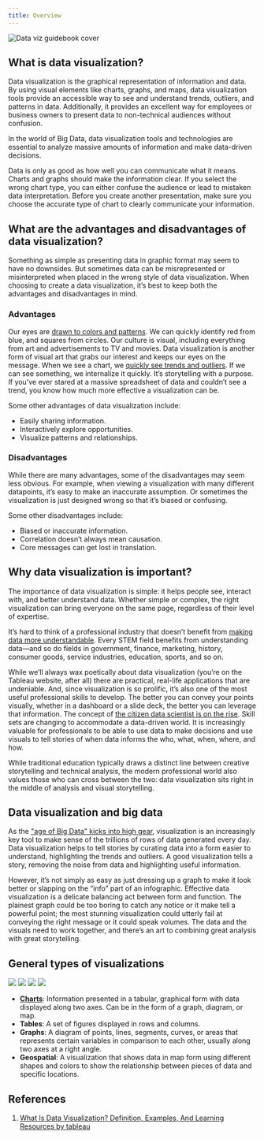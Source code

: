 ```yaml
---
title: Overview
---
```


<Img src='https://cosmos-x.oss-cn-hangzhou.aliyuncs.com/data-viz-guidebook-cover.png' alt='Data viz guidebook cover'/>

## What is data visualization?

Data visualization is the graphical representation of information and data. By using visual elements like charts, graphs, and maps, data visualization tools provide an accessible way to see and understand trends, outliers, and patterns in data. Additionally, it provides an excellent way for employees or business owners to present data to non-technical audiences without confusion.

In the world of Big Data, data visualization tools and technologies are essential to analyze massive amounts of information and make data-driven decisions.

Data is only as good as how well you can communicate what it means. Charts and graphs should make the information clear. If you select the wrong chart type, you can either confuse the audience or lead to mistaken data interpretation. Before you create another presentation, make sure you choose the accurate type of chart to clearly communicate your information.

## What are the advantages and disadvantages of data visualization?

​​​​Something as simple as presenting data in graphic format may seem to have no downsides. But sometimes data can be misrepresented or misinterpreted when placed in the wrong style of data visualization. When choosing to create a data visualization, it’s best to keep both the advantages and disadvantages in mind.

### Advantages

Our eyes are [drawn to colors and patterns](https://www.tableau.com/sites/default/files/media/whitepaper_visual-analysis-guidebook_0.pdf). We can quickly identify red from blue, and squares from circles. Our culture is visual, including everything from art and advertisements to TV and movies. Data visualization is another form of visual art that grabs our interest and keeps our eyes on the message. When we see a chart, we [quickly see trends and outliers](https://www.tableau.com/reports/data-trends). If we can see something, we internalize it quickly. It’s storytelling with a purpose. If you’ve ever stared at a massive spreadsheet of data and couldn’t see a trend, you know how much more effective a visualization can be.

Some other advantages of data visualization include:

- Easily sharing information.
- Interactively explore opportunities.
- Visualize patterns and relationships.

### Disadvantages

While there are many advantages, some of the disadvantages may seem less obvious. For example, when viewing a visualization with many different datapoints, it’s easy to make an inaccurate assumption. Or sometimes the visualization is just designed wrong so that it’s biased or confusing.

Some other disadvantages include:

- Biased or inaccurate information.
- Correlation doesn’t always mean causation.
- Core messages can get lost in translation.

## Why data visualization is important?

The importance of data visualization is simple: it helps people see, interact with, and better understand data. Whether simple or complex, the right visualization can bring everyone on the same page, regardless of their level of expertise.

It’s hard to think of a professional industry that doesn’t benefit from [making data more understandable](https://www.forbes.com/sites/jeffkauflin/2017/07/20/the-five-most-in-demand-skills-for-data-analysis-jobs/#3e300312c7ce). Every STEM field benefits from understanding data—and so do fields in government, finance, marketing, history, consumer goods, service industries, education, sports, and so on.

While we’ll always wax poetically about data visualization (you’re on the Tableau website, after all) there are practical, real-life applications that are undeniable. And, since visualization is so prolific, it’s also one of the most useful professional skills to develop. The better you can convey your points visually, whether in a dashboard or a slide deck, the better you can leverage that information. The concept of [the citizen data scientist is on the rise](https://www.gartner.com/newsroom/id/3570917). Skill sets are changing to accommodate a data-driven world. It is increasingly valuable for professionals to be able to use data to make decisions and use visuals to tell stories of when data informs the who, what, when, where, and how.

While traditional education typically draws a distinct line between creative storytelling and technical analysis, the modern professional world also values those who can cross between the two: data visualization sits right in the middle of analysis and visual storytelling.

## Data visualization and big data

As the ["age of Big Data" kicks into high gear](https://www.economist.com/news/leaders/21721656-data-economy-demands-new-approach-antitrust-rules-worlds-most-valuable-resource), visualization is an increasingly key tool to make sense of the trillions of rows of data generated every day. Data visualization helps to tell stories by curating data into a form easier to understand, highlighting the trends and outliers. A good visualization tells a story, removing the noise from data and highlighting useful information.

However, it’s not simply as easy as just dressing up a graph to make it look better or slapping on the “info” part of an infographic. Effective data visualization is a delicate balancing act between form and function. The plainest graph could be too boring to catch any notice or it make tell a powerful point; the most stunning visualization could utterly fail at conveying the right message or it could speak volumes. The data and the visuals need to work together, and there’s an art to combining great analysis with great storytelling.

## General types of visualizations

<div style={{display: "flex"}}>
  <Img src='https://cosmos-x.oss-cn-hangzhou.aliyuncs.com/oslh8W.jpg' legend='Charts'/>
  <Img src='https://cosmos-x.oss-cn-hangzhou.aliyuncs.com/jqStRi.jpg' legend='Tables'/>
  <Img src='https://cosmos-x.oss-cn-hangzhou.aliyuncs.com/3epRCb.jpg' legend='Graphs'/>
  <Img src='https://cosmos-x.oss-cn-hangzhou.aliyuncs.com/hF1rMb.jpg' legend='Geospatial'/>
</div>

- [**Charts**](/docs/data-viz-guidebook/2.charts/1.overview): Information presented in a tabular, graphical form with data displayed along two axes. Can be in the form of a graph, diagram, or map.
- **Tables**: A set of figures displayed in rows and columns.
- **Graphs**: A diagram of points, lines, segments, curves, or areas that represents certain variables in comparison to each other, usually along two axes at a right angle.
- **Geospatial**: A visualization that shows data in map form using different shapes and colors to show the relationship between pieces of data and specific locations.

## References

1. [What Is Data Visualization? Definition, Examples, And Learning Resources by tableau](https://www.tableau.com/learn/articles/data-visualization)

